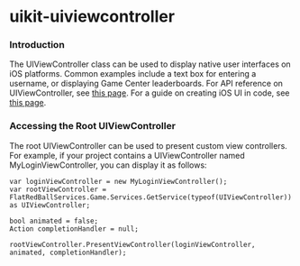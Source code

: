 # uikit-uiviewcontroller

### Introduction

The UIViewController class can be used to display native user interfaces on iOS platforms. Common examples include a text box for entering a username, or displaying Game Center leaderboards. For API reference on UIViewController, see [this page](http://developer.xamarin.com/api/type/UIKit.UIViewController/). For a guide on creating iOS UI in code, see [this page](http://developer.xamarin.com/guides/ios/application\_fundamentals/ios\_code\_only/).

### Accessing the Root UIViewController

The root UIViewController can be used to present custom view controllers. For example, if your project contains a UIViewController named MyLoginViewController, you can display it as follows:

```
var loginViewController = new MyLoginViewController();
var rootViewController = FlatRedBallServices.Game.Services.GetService(typeof(UIViewController)) as UIViewController;

bool animated = false;
Action completionHandler = null;

rootViewController.PresentViewController(loginViewController, animated, completionHandler);
```

&#x20;
